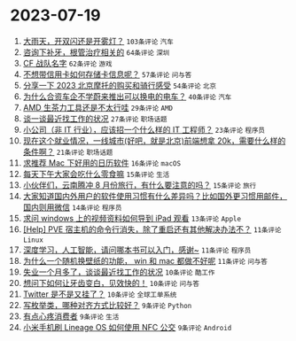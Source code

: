 # 2023-07-19

1. [大雨天，开双闪还是开雾灯？](https://www.v2ex.com/t/957913) `103条评论` `汽车`
1. [咨询下补牙，根管治疗相关的](https://www.v2ex.com/t/957858) `64条评论` `深圳`
1. [CF 战队名字](https://www.v2ex.com/t/957930) `62条评论` `游戏`
1. [不想带信用卡如何存储卡信息呢？](https://www.v2ex.com/t/957908) `57条评论` `问与答`
1. [分享一下 2023 北京摩托的购买和骑行感受](https://www.v2ex.com/t/957867) `54条评论` `北京`
1. [为什么合资车企不学蔚来推出可以换电的电车？](https://www.v2ex.com/t/957956) `40条评论` `汽车`
1. [AMD 生茶力工具还是不太行哇](https://www.v2ex.com/t/957892) `29条评论` `AMD`
1. [谈一谈最近找工作的状况](https://www.v2ex.com/t/957884) `27条评论` `职场话题`
1. [小公司（非 IT 行业），应该招一个什么样的 IT 工程师？](https://www.v2ex.com/t/957969) `23条评论` `程序员`
1. [现在这个就业情况，一线城市(好吧，就是北京)前端想拿 20k，需要什么样的条件啊？](https://www.v2ex.com/t/957963) `21条评论` `职场话题`
1. [求推荐 Mac 下好用的日历软件](https://www.v2ex.com/t/957936) `16条评论` `macOS`
1. [每天下午大家会吃什么零食嘛](https://www.v2ex.com/t/957885) `15条评论` `生活`
1. [小伙伴们，云南腾冲 8 月份旅行，有什么要注意的吗？](https://www.v2ex.com/t/957881) `15条评论` `旅行`
1. [大家知道国内外用户的软件使用习惯有什么差异吗？比如国外更习惯用邮件，国内则用微信](https://www.v2ex.com/t/957872) `14条评论` `程序员`
1. [求问 windows 上的视频资料如何导到 iPad 观看](https://www.v2ex.com/t/957893) `13条评论` `Apple`
1. [[Help] PVE 宿主机的命令行消失，除了重启还有其他解决办法不？](https://www.v2ex.com/t/957960) `11条评论` `Linux`
1. [深度学习，人工智能，请问哪本书可以入门，感谢~](https://www.v2ex.com/t/957914) `11条评论` `程序员`
1. [为什么一个随机换壁纸的功能， win 和 mac 都做不好呢](https://www.v2ex.com/t/957866) `11条评论` `问与答`
1. [失业一个月多了，谈谈最近找工作的状况](https://www.v2ex.com/t/957928) `10条评论` `酷工作`
1. [想问下如何让牙齿变白，见效快的！](https://www.v2ex.com/t/957923) `10条评论` `问与答`
1. [Twitter 是不是又挂了？](https://www.v2ex.com/t/957883) `10条评论` `全球工单系统`
1. [写枚举类，哪种对齐方式比较好？](https://www.v2ex.com/t/957974) `9条评论` `Python`
1. [有点心疼消费者](https://www.v2ex.com/t/957950) `9条评论` `生活`
1. [小米手机刷 Lineage OS 如何使用 NFC 公交](https://www.v2ex.com/t/957925) `9条评论` `Android`
